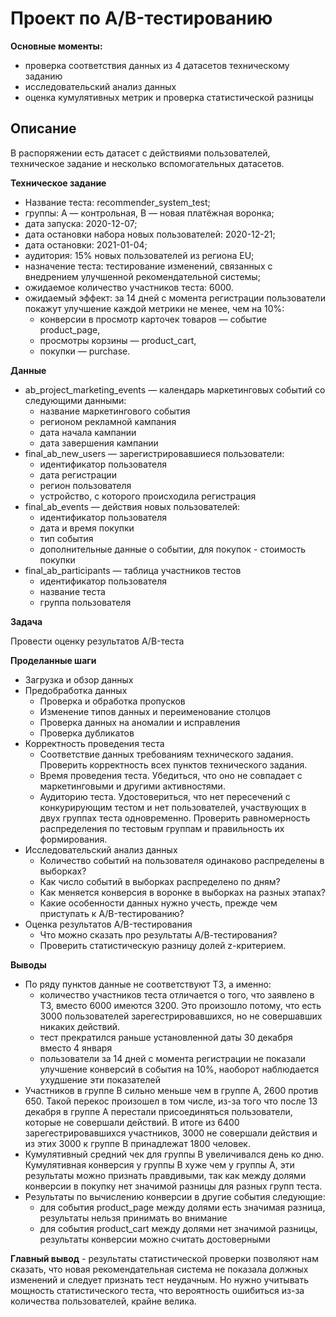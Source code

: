 # Проект по A/B-тестированию
**Основные моменты:**
- проверка соответствия данных из 4 датасетов техническому заданию
- исследовательский анализ данных
- оценка кумулятивных метрик и проверка статистической разницы

## Описание
В распоряжении есть датасет с действиями пользователей, техническое задание и несколько вспомогательных датасетов.

**Техническое задание**

- Название теста: recommender_system_test;
- группы: А — контрольная, B — новая платёжная воронка;
- дата запуска: 2020-12-07;
- дата остановки набора новых пользователей: 2020-12-21;
- дата остановки: 2021-01-04;
- аудитория: 15% новых пользователей из региона EU;
- назначение теста: тестирование изменений, связанных с внедрением улучшенной рекомендательной системы;
- ожидаемое количество участников теста: 6000.
- ожидаемый эффект: за 14 дней с момента регистрации пользователи покажут улучшение каждой метрики не менее, чем на 10%:
  - конверсии в просмотр карточек товаров — событие product_page,
  - просмотры корзины — product_cart,
  - покупки — purchase.

**Данные**
- ab_project_marketing_events — календарь маркетинговых событий со следующими данными:
  - название маркетингового события
  - регионом рекламной кампания
  - дата начала кампании
  - дата завершения кампании
- final_ab_new_users — зарегистрировавшиеся пользователи:
  - идентификатор пользователя
  - дата регистрации
  - регион пользователя
  - устройство, с которого происходила регистрация
- final_ab_events — действия новых пользователей:
  - идентификатор пользователя
  - дата и время покупки
  - тип события
  - дополнительные данные о событии, для покупок - стоимость покупки
- final_ab_participants — таблица участников тестов
  - идентификатор пользователя
  - название теста
  - группа пользователя

**Задача**

Провести оценку результатов A/B-теста

**Проделанные шаги**

* Загрузка и обзор данных
* Предобработка данных
  * Проверка и обработка пропусков
  * Изменение типов данных и переименование столцов
  * Проверка данных на аномалии и исправления
  * Проверка дубликатов
* Корректность проведения теста
  * Соответствие данных требованиям технического задания. Проверить корректность всех пунктов технического задания.
  * Время проведения теста. Убедиться, что оно не совпадает с маркетинговыми и другими активностями.
  * Аудиторию теста. Удостовериться, что нет пересечений с конкурирующим тестом и нет пользователей, участвующих в двух группах теста одновременно. Проверить равномерность распределения по тестовым группам и правильность их формирования.
* Исследовательский анализ данных
  * Количество событий на пользователя одинаково распределены в выборках?
  * Как число событий в выборках распределено по дням?
  * Как меняется конверсия в воронке в выборках на разных этапах?
  * Какие особенности данных нужно учесть, прежде чем приступать к A/B-тестированию?
* Оценка результатов A/B-тестирования
  * Что можно сказать про результаты A/В-тестирования?
  * Проверить статистическую разницу долей z-критерием.

**Выводы**

- По ряду пунктов данные не соответствуют ТЗ, а именно:
  - количество участников теста отличается о того, что заявлено в ТЗ, вместо 6000 имеются 3200. Это произошло потому, что есть 3000 пользователей зарегестрировавшихся, но не совершавших никаких действий.
  - тест прекратился раньше установленной даты 30 декабря вместо 4 января
  - пользователи за 14 дней с момента регистрации не показали улучшение конверсий в события на 10%, наоборот наблюдается ухудшение эти показателей
- Участников в группе В сильно меньше чем в группе А, 2600 против 650. Такой перекос произошел в том числе, из-за того что после 13 декабря в группе А перестали присоединяться пользователи, которые не совершали действий. В итоге из 6400 зарегестрировавшихся участников, 3000 не совершали действия и из этих 3000 к группе В принадлежат 1800 человек.
- Кумулятивный средний чек для группы В увеличивался день ко дню. Кумулятивная конверсия у группы В хуже чем у группы А, эти результаты можно признать правдивыми, так как между долями конверсии в покупку нет значимой разницы для разных групп теста.
- Результаты по вычислению конверсии в другие события следующие:
  - для события product_page между долями есть значимая разница, результаты нельзя принимать во внимание
  - для события product_cart между долями нет значимой разницы, результаты конверсии можно считать достоверными

**Главный вывод** - результаты статистической проверки позволяют нам сказать, что новая рекомендательная система не показала должных изменений и следует признать тест неудачным. Но нужно учитывать мощность статистического теста, что вероятность ошибиться из-за количества пользователей, крайне велика.

